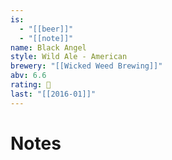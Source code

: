 ```yaml
---
is:
  - "[[beer]]"
  - "[[note]]"
name: Black Angel
style: Wild Ale - American
brewery: "[[Wicked Weed Brewing]]"
abv: 6.6
rating: 🤞
last: "[[2016-01]]"
---
```

# Notes

